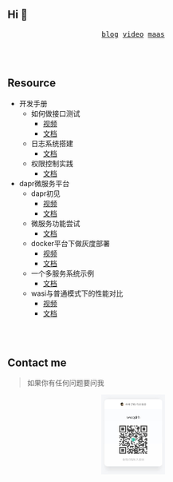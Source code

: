 ## Hi 👋

<p align="center">
  <samp>
    <a href="https://wwqdrh.github.io">blog</a>
  </samp>
  <samp>
    <a href="https://space.bilibili.com/538676331">video</a>
  </samp>
  <samp>
    <a href="http://114.132.221.80/">maas</a>
  </samp>
</p>

<br />

<br />

## Resource

- 开发手册
  - 如何做接口测试
    - [视频](https://www.bilibili.com/video/BV1fY411R7Dq)
    - [文档](./handle/how_api_test/README.md)
  - 日志系统搭建
    - [文档](./handle/build_logcenter/README.md)
  - 权限控制实践
    - [文档](./handle/do_auth/README.md)
- dapr微服务平台
  - dapr初见
    - [视频](https://www.bilibili.com/video/BV1L24y1y75B)
    - [文档](./use_dapr/01-start/docs.md)
  - 微服务功能尝试
    - [文档](./use_dapr/02-basic/docs.md)
  - docker平台下做灰度部署
    - [视频](https://www.bilibili.com/video/BV1c84y1k79a/)
    - [文档](./use_dapr/03-gray/docs.md)
  - 一个多服务系统示例
    - [文档](./use_dapr/04-doaapp/README.md)
  - wasi与普通模式下的性能对比
    - [视频](https://www.bilibili.com/video/BV1Ve4y137tW/)
    - [文档](./use_dapr/05-trywasm/README.md)
<br />

<br />

## Contact me

> 如果你有任何问题要问我

<p align="center">
  <img width="128" src="./know-chat.jpg" />
</p>
